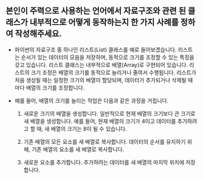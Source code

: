 ## 본인이 주력으로 사용하는 언어에서 자료구조와 관련 된 클래스가 내부적으로 어떻게 동작하는지 한 가지 사례를 정하여 작성해주세요.

- 파이썬의 자료구조 중 하나인 리스트(List) 클래스를 예로 들어보겠습니다. 리스트는 순서가 있는 데이터의 모음을 저장하며, 동적으로 크기를 조정할 수 있는 특징을 갖고 있습니다. 리스트 클래스는 내부적으로 배열(Array)로 구현되어 있습니다. 리스트의 크기 조정은 배열의 크기를 동적으로 늘리거나 줄여서 수행됩니다. 리스트가 처음 생성될 때는 일정한 크기의 배열이 할당되며, 데이터가 추가되거나 삭제될 때마다 배열의 크기를 조정합니다.

- 예를 들어, 배열의 크기를 늘리는 작업은 다음과 같은 과정을 거칩니다.

    1. 새로운 크기의 배열을 생성합니다. 일반적으로 현재 배열의 크기보다 큰 크기로 새 배열을 생성합니다. 예를 들어, 현재 배열의 크기가 4이고 데이터를 추가하려고 할 때, 새 배열의 크기는 8이 될 수 있습니다.

    2. 기존 배열의 모든 요소를 새 배열로 복사합니다. 데이터의 순서를 유지하기 위해, 기존 배열의 요소를 새 배열로 복사합니다.

    3. 새로운 요소를 추가합니다. 추가하려는 데이터를 새 배열의 마지막 위치에 저장합니다.